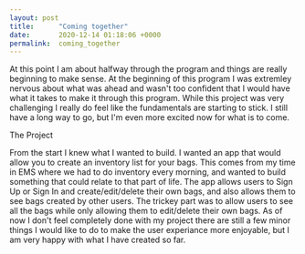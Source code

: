 ```yaml
---
layout: post
title:      "Coming together"
date:       2020-12-14 01:18:06 +0000
permalink:  coming_together
---
```


At this point I am about halfway through the program and things are really beginning to make sense. At the beginning of this program I was extremley nervous about what was ahead and wasn't too confident that I would have what it takes to make it through this program. While this project was very challenging I really do feel like the fundamentals are starting to stick. I still have a long way to go, but I'm even more excited now for what is to come. 

The Project

From the start I knew what I wanted to build. I wanted an app that would allow you to create an inventory list for your bags. This comes from my time in EMS where we had to do inventory every morning, and wanted to build something that could relate to that part of life. The app allows users to Sign Up or Sign In and create/edit/delete their own bags, and also allows them to see bags created by other users. The trickey part was to allow users to see all the bags while only allowing them to edit/delete their own bags. As of now I don't feel completely done with my project there are still a few minor things I would like to do to make the user experiance more enjoyable, but I am very happy with what I have created so far.


